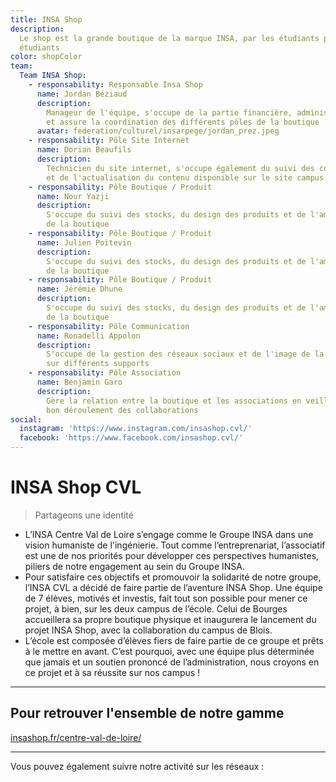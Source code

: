 ```yaml
---
title: INSA Shop
description:
  Le shop est la grande boutique de la marque INSA, par les étudiants pour les
  étudiants
color: shopColor
team:
  Team INSA Shop:
    - responsability: Responsable Insa Shop
      name: Jordan Béziaud
      description:
        Manageur de l'équipe, s'occupe de la partie financière, administrative,
        et assure la coordination des différents pôles de la boutique
      avatar: federation/culturel/insarpege/jordan_prez.jpeg
    - responsability: Pôle Site Internet
      name: Dorian Beaufils
      description:
        Technicien du site internet, s'occupe également du suivi des commandes
        et de l'actualisation du contenu disponible sur le site campus
    - responsability: Pôle Boutique / Produit
      name: Nour Yazji
      description:
        S'occupe du suivi des stocks, du design des produits et de l'aménagement
        de la boutique
    - responsability: Pôle Boutique / Produit
      name: Julien Poitevin
      description:
        S'occupe du suivi des stocks, du design des produits et de l'aménagement
        de la boutique
    - responsability: Pôle Boutique / Produit
      name: Jérémie Dhune
      description:
        S'occupe du suivi des stocks, du design des produits et de l'aménagement
        de la boutique
    - responsability: Pôle Communication
      name: Ronadelli Appolon
      description:
        S'occupe de la gestion des réseaux sociaux et de l'image de la boutique
        sur différents supports
    - responsability: Pôle Association
      name: Benjamin Garo
      description:
        Gère la relation entre la boutique et les associations en veillant au
        bon déroulement des collaborations
social:
  instagram: 'https://www.instagram.com/insashop.cvl/'
  facebook: 'https://www.facebook.com/insashop.cvl/'
---
```


# INSA Shop CVL

> Partageons une identité

<campus-center>
  <campus-responsive-image
    folder-name="services/shop"
    name="Logo_Développé_Couleur.png"
    max-width="400">
  </campus-responsive-image>
</campus-center>

- L’INSA Centre Val de Loire s’engage comme le Groupe INSA dans une vision
  humaniste de l'ingénierie. Tout comme l’entreprenariat, l’associatif est une
  de nos priorités pour développer ces perspectives humanistes, piliers de notre
  engagement au sein du Groupe INSA.
- Pour satisfaire ces objectifs et promouvoir la solidarité de notre groupe,
  l’INSA CVL a décidé de faire partie de l’aventure INSA Shop. Une équipe de 7
  élèves, motivés et investis, fait tout son possible pour mener ce projet, à
  bien, sur les deux campus de l’école. Celui de Bourges accueillera sa propre
  boutique physique et inaugurera le lancement du projet INSA Shop, avec la
  collaboration du campus de Blois.
- L’école est composée d’élèves fiers de faire partie de ce groupe et prêts à le
  mettre en avant. C’est pourquoi, avec une équipe plus déterminée que jamais et
  un soutien prononcé de l’administration, nous croyons en ce projet et à sa
  réussite sur nos campus !

---

## Pour retrouver l'ensemble de notre gamme

<campus-center class="text-h4">
  <a href="https://www.insashop.fr/centre-val-de-loire/" rel="nofollow noopener noreferrer" target="_blank">insashop.fr/centre-val-de-loire/</a>
</campus-center>

---

Vous pouvez également suivre notre activité sur les réseaux :

<campus-social :social="social" :color="color"></campus-social>

<campus-team :team="team" :color="color"></campus-team>

